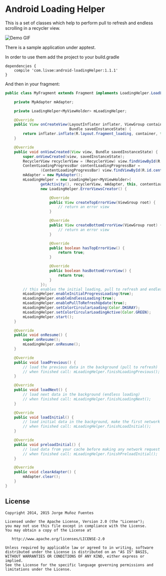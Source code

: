 # Android Loading Helper

This is a set of classes which help to perform pull to refresh and endless scrolling in a recycler view.

![Demo GIF](http://raw.github.com/jorgemf/android-loading-helper/master/misc/loadinghelper.gif)

There is a sample application under apptest.

In order to use them add the project to your build.gradle

```Gradle
dependencies {
    compile 'com.livae:android-loadingHelper:1.1.1'
}
```

And then in your fragment:

```Java
public class MyFragment extends Fragment implements LoadingHelper.LoadListener {

	private MyAdapter mAdapter;

	private LoadingHelper<MyViewHolder> mLoadingHelper;

	@Override
	public View onCreateView(LayoutInflater inflater, ViewGroup container,
	                         Bundle savedInstanceState) {
		return inflater.inflate(R.layout.fragment_loading, container, false);
	}

	@Override
	public void onViewCreated(View view, Bundle savedInstanceState) {
		super.onViewCreated(view, savedInstanceState);
		RecyclerView recyclerView = (RecyclerView) view.findViewById(R.id.recycler_view);
		ContentLoadingProgressBar contentLoadingProgressBar =
		        (ContentLoadingProgressBar) view.findViewById(R.id.center_progressbar);
		mAdapter = new MyAdapter();
		mLoadingHelper = new LoadingHelper<MyViewHolder>(
				getActivity(), recyclerView, mAdapter, this, contentLoadingProgressBar,
				new LoadingHelper.ErrorViewsCreator() {

					@Override
					public View createTopErrorView(ViewGroup root) {
					    // return an error view
					}

					@Override
					public View createBottomErrorView(ViewGroup root) {
					    // return an error view
					}

					@Override
					public boolean hasTopErrorView() {
						return true;
					}

					@Override
					public boolean hasBottomErrorView() {
						return true;
					}
				});
		// this enables the initial loading, pull to refresh and endless loading
		mLoadingHelper.enableInitialProgressLoading(true);
		mLoadingHelper.enableEndlessLoading(true);
		mLoadingHelper.enablePullToRefreshUpdate(true);
        mLoadingHelper.setColorCircularLoading(Color.DKGRAY);
        mLoadingHelper.setColorCircularLoadingActive(Color.GREEN);
		mLoadingHelper.start();
	}

	@Override
	public void onResume() {
		super.onResume();
		mLoadingHelper.onResume();
	}

	@Override
	public void loadPrevious() {
	    // load the previous data in the background (pull to refresh)
	    // when finished call: mLoadingHelper.finishLoadingPrevious();
	}

	@Override
	public void loadNext() {
	    // load next data in the background (endless loading)
	    // when finished call: mLoadingHelper.finishLoadingNext();
	}

	@Override
	public void loadInitial() {
	    // load initial data in the background, make the first network request
	    // when finished call: mLoadingHelper.finishLoadInitial();
	}

	@Override
	public void preloadInitial() {
	    // load data from your cache before making any network request
	    // when finished call: mLoadingHelper.finishPreloadInitial();
	}

	@Override
	public void clearAdapter() {
		mAdapter.clear();
	}
}
```

## License

    Copyright 2014, 2015 Jorge Muñoz Fuentes

    Licensed under the Apache License, Version 2.0 (the "License");
    you may not use this file except in compliance with the License.
    You may obtain a copy of the License at

       http://www.apache.org/licenses/LICENSE-2.0

    Unless required by applicable law or agreed to in writing, software
    distributed under the License is distributed on an "AS IS" BASIS,
    WITHOUT WARRANTIES OR CONDITIONS OF ANY KIND, either express or implied.
    See the License for the specific language governing permissions and
    limitations under the License.
   
